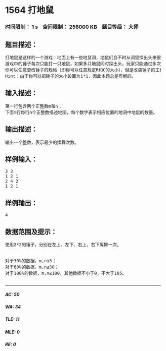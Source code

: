 # 1564 打地鼠   
### 时间限制： 1 s&nbsp;&nbsp;&nbsp;&nbsp;空间限制： 256000 KB&nbsp;&nbsp;&nbsp;&nbsp;题目等级： 大师  
## 题目描述：  

<pre>
打地鼠是这样的一个游戏：地面上有一些地鼠洞，地鼠们会不时从洞里探出头来很短时间后又缩回洞中。玩家的目标是在地鼠伸出头时，用锤子砸其头部，砸到的地鼠越多分数也就越高。
游戏中的锤子每次只能打一只地鼠，如果多只地鼠同时探出头，玩家只能通过多次挥舞锤子的方式打掉所有的地鼠。你认为这锤子太没用了，所以你改装了锤子，增加了锤子与地面的接触面积，使其每次可以击打一片区域。如果我们把地面看做m*n的方阵，其每个元素都代表一个地鼠洞，那么锤子可以覆盖R*C区域内的所有地鼠洞。但是改装后的锤子有一个缺点：每次挥舞锤子时，对于这R*C的区域中的所有地洞，锤子会打掉恰好一只地鼠。也就是说锤子覆盖的区域中，每个地洞必须至少有1只地鼠，且如果某个地洞中地鼠的个数大于1，那么这个地洞只会有1只地鼠被打掉，因此每次挥舞锤子时，恰好有R*C只地鼠被打掉。由于锤子的内部结构过于精密，因此在游戏过程中你不能旋转锤子（即不能互换R和C）。
你可以任意更改锤子的规格（即你可以任意规定R和C的大小），但是改装锤子的工作只能在打地鼠前进行（即你不可以打掉一部分地鼠后，再改变锤子的规格）。你的任务是求出要想打掉所有的地鼠，至少需要挥舞锤子的次数。
Hint：由于你可以把锤子的大小设置为1*1，因此本题总是有解的。
</pre>
  
  
## 输入描述：  

<pre>
第一行包含两个正整数m和n；
下面m行每行n个正整数描述地图，每个数字表示相应位置的地洞中地鼠的数量。
</pre>
  
  
## 输出描述：  

<pre>
输出一个整数，表示最少的挥舞次数。
</pre>
  
  
## 样例输入：  

<pre>
3 3  
1 2 1  
2 4 2  
1 2 1 
</pre>
  
  
## 样例输出：  

<pre>
4
</pre>
  
  
## 数据范围及提示：  

<pre>
使用2*2的锤子，分别在左上、左下、右上、右下挥舞一次。  
  

对于30%的数据，m,n≤5；
对于60%的数据，m,n≤30；
对于100%的数据，m,n≤100，其他数据不小于0，不大于105。
 
</pre>
  
  
***  

##### AC: 50  
##### WA: 34  
##### TLE: 11  
##### MLE: 0  
##### RE: 0  
